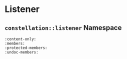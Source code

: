 # Listener

## `constellation::listener` Namespace

```{doxygennamespace} constellation::listener
:content-only:
:members:
:protected-members:
:undoc-members:
```
